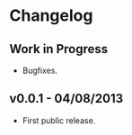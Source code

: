 Changelog
=========

Work in Progress
----------------

  * Bugfixes.

v0.0.1 - 04/08/2013
-------------------

  * First public release.
